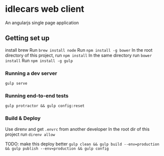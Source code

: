 # idlecars web client
An angularjs single page application

## Getting set up
install brew
Run `brew install node`
Run `npm install -g bower`
In the root directory of this project, run `npm install`
In the same directory run `bower install`
Run `npm install -g gulp`

### Running a dev server
`gulp serve`

### Running end-to-end tests
`gulp protractor && gulp config:reset`

### Build & Deploy
Use direnv and get `.envrc` from another developer
In the root dir of this project run `direnv allow`

TODO: make this deploy better
`gulp clean && gulp build --env=production && gulp publish --env=production && gulp config`
